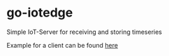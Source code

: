 # go-iotedge
Simple IoT-Server for receiving and storing timeseries

Example for a client can be found [here](https://github.com/pat-rohn/wemos-d1-lite)
